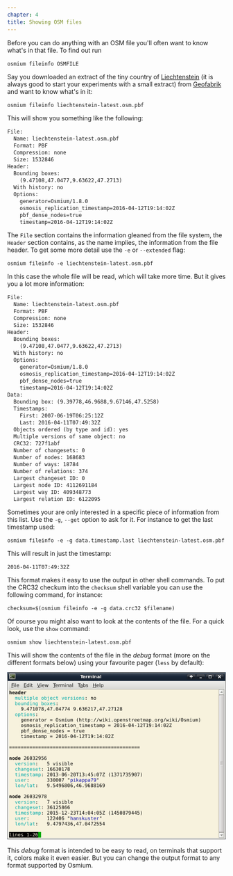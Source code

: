 ```yaml
---
chapter: 4
title: Showing OSM files
---
```


Before you can do anything with an OSM file you'll often want to know what's in
that file. To find out run

    osmium fileinfo OSMFILE

Say you downloaded an extract of the tiny country of
[Liechtenstein](https://www.openstreetmap.org/relation/1155955)
(it is always good to start your experiments with a small extract)
from [Geofabrik](http://download.geofabrik.de/)
and want to know what's in it:

    osmium fileinfo liechtenstein-latest.osm.pbf

This will show you something like the following:

    File:
      Name: liechtenstein-latest.osm.pbf
      Format: PBF
      Compression: none
      Size: 1532846
    Header:
      Bounding boxes:
        (9.47108,47.0477,9.63622,47.2713)
      With history: no
      Options:
        generator=Osmium/1.8.0
        osmosis_replication_timestamp=2016-04-12T19:14:02Z
        pbf_dense_nodes=true
        timestamp=2016-04-12T19:14:02Z

The `File` section contains the information gleaned from the file system,
the `Header` section contains, as the name implies, the information from the
file header. To get some more detail use the `-e` or `--extended` flag:

    osmium fileinfo -e liechtenstein-latest.osm.pbf

In this case the whole file will be read, which will take more time. But it
gives you a lot more information:

    File:
      Name: liechtenstein-latest.osm.pbf
      Format: PBF
      Compression: none
      Size: 1532846
    Header:
      Bounding boxes:
        (9.47108,47.0477,9.63622,47.2713)
      With history: no
      Options:
        generator=Osmium/1.8.0
        osmosis_replication_timestamp=2016-04-12T19:14:02Z
        pbf_dense_nodes=true
        timestamp=2016-04-12T19:14:02Z
    Data:
      Bounding box: (9.39778,46.9688,9.67146,47.5258)
      Timestamps:
        First: 2007-06-19T06:25:12Z
        Last: 2016-04-11T07:49:32Z
      Objects ordered (by type and id): yes
      Multiple versions of same object: no
      CRC32: 727f1abf
      Number of changesets: 0
      Number of nodes: 168683
      Number of ways: 18784
      Number of relations: 374
      Largest changeset ID: 0
      Largest node ID: 4112691184
      Largest way ID: 409348773
      Largest relation ID: 6122095

Sometimes your are only interested in a specific piece of information from this
list. Use the `-g`, `--get` option to ask for it. For instance to get the last
timestamp used:

    osmium fileinfo -e -g data.timestamp.last liechtenstein-latest.osm.pbf

This will result in just the timestamp:

    2016-04-11T07:49:32Z

This format makes it easy to use the output in other shell commands. To put the
CRC32 checkum into the `checksum` shell variable you can use the following
command, for instance:

    checksum=$(osmium fileinfo -e -g data.crc32 $filename)

Of course you might also want to look at the contents of the file. For a quick
look, use the `show` command:

    osmium show liechtenstein-latest.osm.pbf

This will show the contents of the file in the *debug* format (more on the
different formats below) using your favourite pager (`less` by default):

![osmium show](/osmium-tool/osmium-show.png)

This *debug* format is intended to be easy to read, on terminals that support
it, colors make it even easier. But you can change the output format to any
format supported by Osmium.

